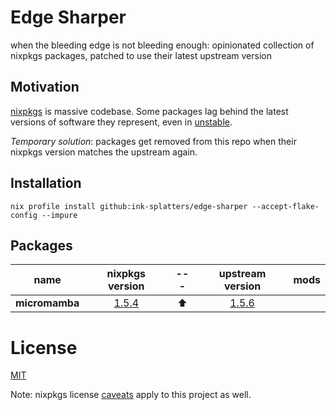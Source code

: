 # Edge Sharper

when the bleeding edge is not bleeding enough: opinionated collection of nixpkgs packages, patched to use their latest upstream version

## Motivation

[nixpkgs](https://github.com/NixOS/nixpkgs) is massive codebase. Some packages lag behind the latest versions of software they represent, even in [unstable](https://nixos.org/channels/nixpkgs-unstable).

_Temporary solution_: packages get removed from this repo when their nixpkgs version matches the upstream again.

## Installation

```shell
nix profile install github:ink-splatters/edge-sharper --accept-flake-config --impure
```

## Packages

name | nixpkgs version |---|upstream version |mods
:---: | :---: | :---:  | :---:  | :---:
__micromamba__|[1.5.4](https://github.com/mamba-org/mamba/commit/5ce083f6cb4fb8f9a466a665954fa941f0cbb4f3)|⬆️|[1.5.6](https://github.com/mamba-org/mamba/commit/8c739ea7931aeca0a88a187a66753457aee8d078)|

# License

[MIT](LICENSE)

Note: nixpkgs license [caveats](https://github.com/NixOS/nixpkgs#license) apply to this project as well.
